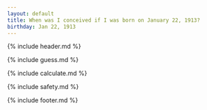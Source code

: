 ```yaml
---
layout: default
title: When was I conceived if I was born on January 22, 1913?
birthday: Jan 22, 1913
---
```


{% include header.md %}

{% include guess.md %}

{% include calculate.md %}

{% include safety.md %}

{% include footer.md %}



